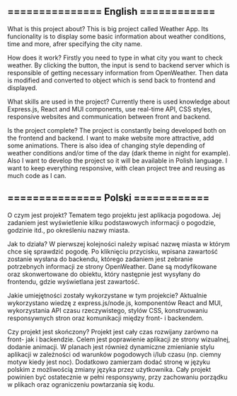 ## =============== English ============

What is this project about?
This is big project called Weather App. Its funcionality is to display some basic 
information about weather conditions, time and more, afrer specifying the city name.

How does it work?
Firstly you need to type in what city you want to check weather. By clicking the button,
the input is send to backend server which is responsible of getting necessary information
from OpenWeather. Then data is modified and converted to object which is send back to
frontend and displayed. 

What skills are used in the project?
Currently there is used knowledge about Express.js, React and MUI components, use real-time API,
CSS styles, responsive websites and communication between front and backend.


Is the project complete?
The project is constantly being developed both on the frontend and backend. I want to make
website more attractive, add some animations. There is also idea of changing style depending
of weather conditions and/or time of the day (dark theme in night for example). Also I want to 
develop the project so it will be available in Polish language. I want to keep everything responsive, 
with clean project tree and reusing as much code as I can.  

## =============== Polski ============

O czym jest projekt?
Tematem tego projektu jest aplikacja pogodowa. Jej zadaniem jest wyświetlenie kilku podstawowych 
informacji o pogodzie, godzinie itd., po określeniu nazwy miasta.

Jak to działa? 
W pierwszej kolejności należy wpisać nazwę miasta w którym chce się sprawdzić pogodę. Po kliknięciu
przycisku, wpisana zawartość zostanie wysłana do backendu, którego zadaniem jest zebranie potrzebnych
informacji ze strony OpenWeather. Dane są modyfikowane oraz skonwertowane do obiektu, który 
następnie jest wysyłany do frontendu, gdzie wyświetlana jest zawartość.

Jakie umiejętności zostały wykorzystane w tym projekcie?
Aktualnie wykorzystano wiedzę z express.js/node.js, komponentów React and MUI, wykorzystania API 
czasu rzeczywistego, stylów CSS, konstruowaniu responsywnych stron oraz komunikacji między 
front- i backendem.

Czy projekt jest skończony?
Projekt jest cały czas rozwijany zarówno na front- jak i backendzie. Celem jest poprawienie aplikacji
ze strony wizualnej, dodanie animacji. W planach jest również dynamiczne zmienianie stylu aplikacji
w zależności od warunków pogodowych i/lub czasu (np. ciemny motyw kiedy jest noc). Dodatkowo zamierzam
dodać stronę w języku polskim z możliwością zmiany języka przez użytkownika. Cały projekt powinien być 
ostatecznie w pełni responsywny, przy zachowaniu porządku w plikach oraz ograniczeniu powtarzania się
kodu.
